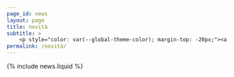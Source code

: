 ```yaml
---
page_id: news
layout: page
title: novità
subtitle: >
    <p style="color: var(--global-theme-color); margin-top: -20px;"><a href="#" onclick="window.location.href='https://marcorosso.com/news/'; return false;">news</a>&nbsp;|&nbsp;<a href='https://marcorosso.com/es/novedades/'>novedades</a></p>
permalink: /novità/
---
```


  {% include news.liquid %}
